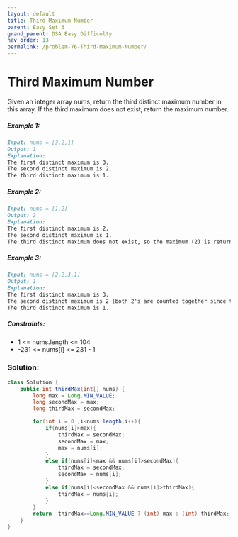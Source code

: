```yaml
---
layout: default
title: Third Maximum Number
parent: Easy Set 3
grand_parent: DSA Easy Difficulty
nav_order: 13
permalink: /problem-76-Third-Maximum-Number/
---
```

# Third Maximum Number

Given an integer array nums, return the third distinct maximum number in this array. If the third maximum does not exist, return the maximum number.

##### Example 1:
```markdown
Input: nums = [3,2,1]
Output: 1
Explanation:
The first distinct maximum is 3.
The second distinct maximum is 2.
The third distinct maximum is 1.
```
##### Example 2:
```markdown
Input: nums = [1,2]
Output: 2
Explanation:
The first distinct maximum is 2.
The second distinct maximum is 1.
The third distinct maximum does not exist, so the maximum (2) is returned instead.
```
##### Example 3:
````markdown
Input: nums = [2,2,3,1]
Output: 1
Explanation:
The first distinct maximum is 3.
The second distinct maximum is 2 (both 2's are counted together since they have the same value).
The third distinct maximum is 1.
````
##### Constraints:
* 1 <= nums.length <= 104
* -231 <= nums[i] <= 231 - 1

### Solution:
```java
class Solution {
    public int thirdMax(int[] nums) {
        long max = Long.MIN_VALUE;
        long secondMax = max;
        long thirdMax = secondMax;

        for(int i = 0 ;i<nums.length;i++){
            if(nums[i]>max){
                thirdMax = secondMax;
                secondMax = max;
                max = nums[i];
            }
            else if(nums[i]<max && nums[i]>secondMax){
                thirdMax = secondMax;
                secondMax = nums[i];
            }
            else if(nums[i]<secondMax && nums[i]>thirdMax){
                thirdMax = nums[i];
            }
        }
        return  thirdMax==Long.MIN_VALUE ? (int) max : (int) thirdMax;
    }
}
```